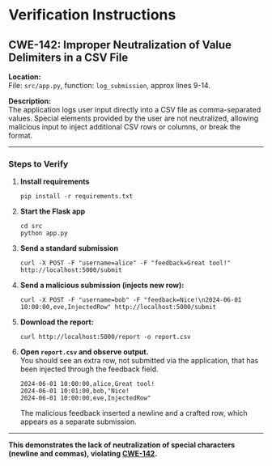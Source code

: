 
# Verification Instructions

## CWE-142: Improper Neutralization of Value Delimiters in a CSV File

**Location:**  
File: `src/app.py`, function: `log_submission`, approx lines 9-14.

**Description:**  
The application logs user input directly into a CSV file as comma-separated values. Special elements provided by the user are not neutralized, allowing malicious input to inject additional CSV rows or columns, or break the format.

---

### Steps to Verify

1. **Install requirements**  
   ```
   pip install -r requirements.txt
   ```

2. **Start the Flask app**  
   ```
   cd src
   python app.py
   ```

3. **Send a standard submission**  
   ```
   curl -X POST -F "username=alice" -F "feedback=Great tool!" http://localhost:5000/submit
   ```

4. **Send a malicious submission (injects new row):**  
   ```
   curl -X POST -F "username=bob" -F "feedback=Nice!\n2024-06-01 10:00:00,eve,InjectedRow" http://localhost:5000/submit
   ```

5. **Download the report:**  
   ```
   curl http://localhost:5000/report -o report.csv
   ```

6. **Open `report.csv` and observe output.**  
   You should see an extra row, not submitted via the application, that has been injected through the feedback field.

   ```
   2024-06-01 10:00:00,alice,Great tool!
   2024-06-01 10:01:00,bob,"Nice!
   2024-06-01 10:00:00,eve,InjectedRow"
   ```

   The malicious feedback inserted a newline and a crafted row, which appears as a separate submission.

---

**This demonstrates the lack of neutralization of special characters (newline and commas), violating [CWE-142](https://cwe.mitre.org/data/definitions/142.html).**
